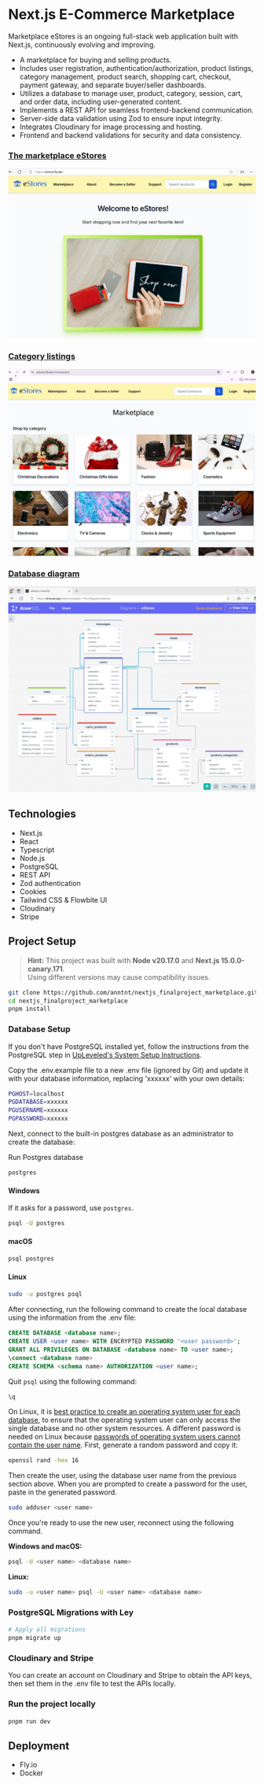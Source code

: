 # Next.js E-Commerce Marketplace

Marketplace eStores is an ongoing full-stack web application built with Next.js, continuously evolving and improving.

- A marketplace for buying and selling products.
- Includes user registration, authentication/authorization, product listings, category management, product search, shopping cart, checkout, payment gateway, and separate buyer/seller dashboards.
- Utilizes a database to manage user, product, category, session, cart, and order data, including user-generated content.
- Implements a REST API for seamless frontend-backend communication.
- Server-side data validation using Zod to ensure input integrity.
- Integrates Cloudinary for image processing and hosting.
- Frontend and backend validations for security and data consistency.

### [The marketplace eStores](https://estores.fly.dev/)

![alt text](./public/images/eStores.jpg)

### [Category listings](https://estores.fly.dev/marketplace)

![alt text](./public/images/marketplace.jpg)

### [Database diagram](https://drawsql.app/teams/myteam-1161/diagrams/estores)

![alt text](./public/images/drawsql_2.jpg)

## Technologies

- Next.js
- React
- Typescript
- Node.js
- PostgreSQL
- REST API
- Zod authentication
- Cookies
- Tailwind CSS & Flowbite UI
- Cloudinary
- Stripe

## Project Setup

> **Hint:** This project was built with **Node v20.17.0** and **Next.js 15.0.0-canary.171**.  
> Using different versions may cause compatibility issues.

```bash
git clone https://github.com/anntnt/nextjs_finalproject_marketplace.git
cd nextjs_finalproject_marketplace
pnpm install
```

### Database Setup

If you don't have PostgreSQL installed yet, follow the instructions from the PostgreSQL step in [UpLeveled's System Setup Instructions](https://github.com/upleveled/system-setup/blob/master/readme.md).

Copy the .env.example file to a new .env file (ignored by Git) and update it with your database information, replacing 'xxxxxx' with your own details:

```bash
PGHOST=localhost
PGDATABASE=xxxxxx
PGUSERNAME=xxxxxx
PGPASSWORD=xxxxxx
```

Next, connect to the built-in postgres database as an administrator to create the database:

Run Postgres database

```bash
postgres
```

#### Windows

If it asks for a password, use `postgres`.

```bash
psql -U postgres
```

#### macOS

```bash
psql postgres
```

#### Linux

```bash
sudo -u postgres psql
```

After connecting, run the following command to create the local database using the information from the .env file:

```sql
CREATE DATABASE <database name>;
CREATE USER <user name> WITH ENCRYPTED PASSWORD '<user password>';
GRANT ALL PRIVILEGES ON DATABASE <database name> TO <user name>;
\connect <database name>
CREATE SCHEMA <schema name> AUTHORIZATION <user name>;
```

Quit `psql` using the following command:

```bash
\q
```

On Linux, it is [best practice to create an operating system user for each database](https://docs.redhat.com/en/documentation/red_hat_enterprise_linux/9/html/configuring_and_using_database_servers/using-postgresql_configuring-and-using-database-servers#con_postgresql-users_using-postgresql), to ensure that the operating system user can only access the single database and no other system resources. A different password is needed on Linux because [passwords of operating system users cannot contain the user name](https://github.com/upleveled/system-setup/issues/74). First, generate a random password and copy it:

```bash
openssl rand -hex 16
```

Then create the user, using the database user name from the previous section above. When you are prompted to create a password for the user, paste in the generated password.

```bash
sudo adduser <user name>
```

Once you're ready to use the new user, reconnect using the following command.

**Windows and macOS:**

```bash
psql -U <user name> <database name>
```

**Linux:**

```bash
sudo -u <user name> psql -U <user name> <database name>
```

### PostgreSQL Migrations with Ley

```bash
# Apply all migrations
pnpm migrate up
```

### Cloudinary and Stripe

You can create an account on Cloudinary and Stripe to obtain the API keys, then set them in the .env file to test the APIs locally.

### Run the project locally

```bash
pnpm run dev
```

## Deployment

- Fly.io
- Docker
